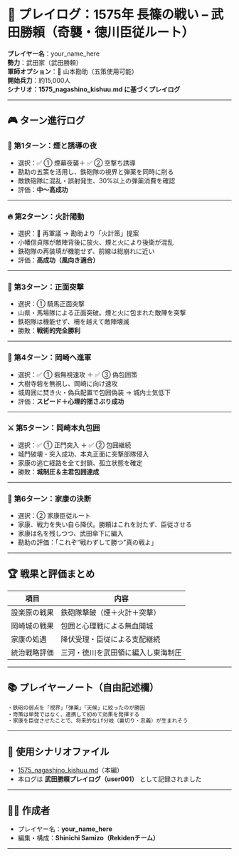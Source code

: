 # 🧾 プレイログ：1575年 長篠の戦い – 武田勝頼（奇襲・徳川臣従ルート）

**プレイヤー名**：your_name_here  
**勢力**：武田家（武田勝頼）  
**軍師オプション**：🧠 山本勘助（五策使用可能）  
**開始兵力**：約15,000人  
**シナリオ：1575_nagashino_kishuu.md に基づくプレイログ**

---

## 🎮 ターン進行ログ

### 🔰 第1ターン：煙と誘導の夜

- 選択：✅ ① 煙幕夜襲＋ ✅ ② 空撃ち誘導  
- 勘助の五策を活用し、鉄砲隊の視界と弾薬を同時に削る
- 敵鉄砲隊に混乱・誤射発生、30%以上の弾薬消費を確認  
- 評価：**中〜高成功**

---

### 🔥 第2ターン：火計陽動

- 選択：🧠 再軍議 → 勘助より「火計策」提案  
- 小幡信貞隊が敵陣背後に放火、煙と火により後衛が混乱
- 鉄砲隊の再装填が機能せず、前線は総崩れに近い  
- 評価：**高成功（風向き適合）**

---

### 🐎 第3ターン：正面突撃

- 選択：① 騎馬正面突撃  
- 山県・馬場隊による正面突破。煙と火に包まれた敵陣を突撃  
- 鉄砲隊は機能せず、柵を越えて敵陣壊滅  
- 勝敗：**戦術的完全勝利**

---

### 🏯 第4ターン：岡崎へ進軍

- 選択：✅ ① 砦無視速攻 ＋ ✅ ③ 偽包囲策  
- 大樹寺砦を無視し、岡崎に向け速攻  
- 城周囲に焚き火・偽兵配置で包囲偽装 → 城内士気低下  
- 評価：**スピード＋心理的揺さぶり成功**

---

### ⚔ 第5ターン：岡崎本丸包囲

- 選択：✅ ① 正門突入 ＋ ✅ ② 包囲継続  
- 城門破壊・突入成功、本丸正面に突撃部隊侵入  
- 家康の逃亡経路を全て封鎖、孤立状態を確定  
- 勝敗：**城制圧＆主君包囲達成**

---

### 🧠 第6ターン：家康の決断

- 選択：② 家康臣従ルート  
- 家康、戦力を失い自ら降伏。勝頼はこれを討たず、臣従させる
- 家康は名を残しつつ、武田傘下に編入
- 勘助の評価：「これぞ“戦わずして勝つ”真の戦よ」

---

## 🏆 戦果と評価まとめ

| 項目           | 内容 |
|----------------|------|
| 設楽原の戦果   | 鉄砲隊撃破（煙＋火計＋突撃） |
| 岡崎城の戦果   | 包囲と心理戦による無血開城 |
| 家康の処遇     | 降伏受理・臣従による支配継続 |
| 統治戦略評価   | 三河・徳川を武田領に編入し東海制圧 |

---

## 📚 プレイヤーノート（自由記述欄）

```markdown
・鉄砲の弱点を「視界」「弾薬」「天候」に絞ったのが勝因  
・奇策は単発ではなく、連携して初めて効果を発揮する  
・家康を臣従させたことで、将来的なif分岐（裏切り・忠義）が生まれそう
```

---

## 📝 使用シナリオファイル

- [1575_nagashino_kishuu.md](../sengoku/periods/1575_nagashino_kishuu.md)（本編）
- 本ログは **武田勝頼プレイログ（user001）** として記録されました

---

## 🧑‍💻 作成者

- プレイヤー名：**your_name_here**
- 編集・構成：**Shinichi Samizo（Rekidenチーム）**

---
